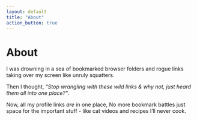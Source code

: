 ```yaml
---
layout: default
title: "About"
action_button: true
---
```


# About

I was drowning in a sea of bookmarked browser folders and rogue links taking over my screen like unruly squatters.

Then I thought, <i>"Stop wrangling with these wild links & why not, just heard them all into one place?"</i>.

Now, all my profile links <i>are</i> in one place, No more bookmark battles just space for the important stuff - like cat videos and recipes I’ll never cook.
